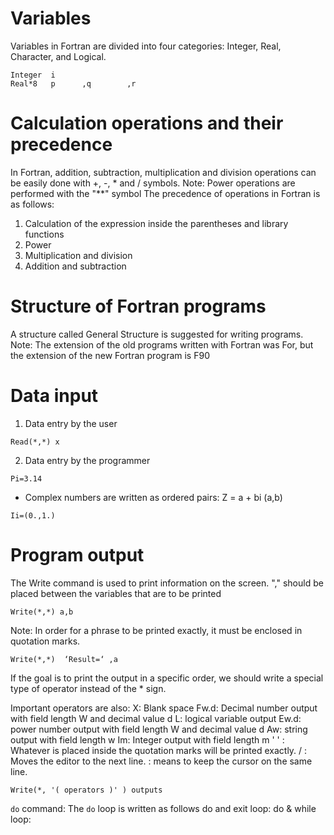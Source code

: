 # Variables
Variables in Fortran are divided into four categories: Integer, Real, Character, and Logical.

```
Integer  i
Real*8   p      ,q        ,r
```

# Calculation operations and their precedence
In Fortran, addition, subtraction, multiplication and division operations can be easily done with +, -, * and / symbols.
Note: Power operations are performed with the "**" symbol
The precedence of operations in Fortran is as follows:
1. Calculation of the expression inside the parentheses and library functions
2. Power
3. Multiplication and division
4. Addition and subtraction

# Structure of Fortran programs
A structure called General Structure is suggested for writing programs.
Note: The extension of the old programs written with Fortran was For, but the extension of the new Fortran program is F90

# Data input
1. Data entry by the user
```
Read(*,*) x
```
2. Data entry by the programmer
```
Pi=3.14
```
- Complex numbers are written as ordered pairs:
Z = a + bi
(a,b)
```
Ii=(0.,1.)
```

# Program output
The Write command is used to print information on the screen. "," should be placed between the variables that are to be printed
```
Write(*,*) a,b
```

Note: In order for a phrase to be printed exactly, it must be enclosed in quotation marks.
```
Write(*,*)  ‘Result=‘ ,a 
```

If the goal is to print the output in a specific order, we should write a special type of operator instead of the * sign.

Important operators are also:
X: Blank space
Fw.d: Decimal number output with field length W and decimal value d
L: logical variable output
Ew.d: power number output with field length W and decimal value d
Aw: string output with field length w
Im: Integer output with field length m
' ' : Whatever is placed inside the quotation marks will be printed exactly.
/ : Moves the editor to the next line.
  \: means to keep the cursor on the same line.

```
Write(*, '( operators )' ) outputs
```

`do` command:
The `do` loop is written as follows
do and exit loop:
do & while loop:




























































































